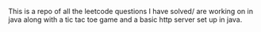 This is a repo of all the leetcode questions I have solved/ are working on in java along with a tic tac toe game and a basic http server set up in java.
